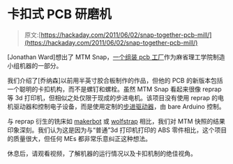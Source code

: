 # 卡扣式 PCB 研磨机

> 原文:[https://hackaday.com/2011/06/02/snap-together-pcb-mill/](https://hackaday.com/2011/06/02/snap-together-pcb-mill/)

[Jonathan Ward]想出了 MTM Snap，[一个组装 pcb 工厂](http://mtm.cba.mit.edu/machines/mtm_snap-lock/index.html)作为麻省理工学院制造小组机器的一部分。

我们介绍了[乔纳森]以前用半英寸胶合板制作的作品，但他的 PCB 的新版本包括一个聪明的卡扣机构，而不是螺钉和螺栓。虽然 MTM Snap 看起来很像 reprap 等 3d 打印机，但相似之处仅限于现成的步进电机。该项目没有使用 reprap 的电机驱动器和控制电子设备，而是使用定制的[步进驱动器](http://mtm.cba.mit.edu/machines/mtm_snap-lock/build/electronics.html)，由 bare Arduino 控制。

与 reprap 衍生的铣床如 [makerbot](http://hackaday.com/2011/05/21/pcb-milling-with-a-makerbot/) 或 [wolfstrap](http://reprap.org/wiki/PCB_Milling#Examples_made_on_a_WolfStrap) 相比，我们对 MTM 快照的结果印象深刻。我们认为这是因为与“普通”3d 打印机打印的 ABS 零件相比，这个项目的质量很大，但任何 MEs 都非常乐意纠正这种想法。

休息后，请观看视频，了解机器的运行情况以及卡扣机制的绝佳视角。